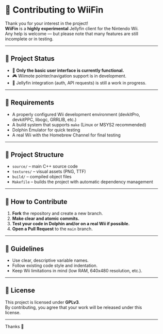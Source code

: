 # 🤝 Contributing to WiiFin

Thank you for your interest in the project!  
**WiiFin** is a **highly experimental** Jellyfin client for the Nintendo Wii.  
Any help is welcome — but please note that many features are still incomplete or in testing.

---

## 🚧 Project Status

- 🔬 **Only the basic user interface is currently functional.**
- 🎮 Wiimote pointer/navigation support is in development.
- 📡 Jellyfin integration (auth, API requests) is still a work in progress.

---

## 🧰 Requirements

- A properly configured Wii development environment (devkitPro, devkitPPC, libogc, GRRLIB, etc.)
- A build system that supports `make` (Linux or MSYS2 recommended)
- Dolphin Emulator for quick testing
- A real Wii with the Homebrew Channel for final testing

---

## 📁 Project Structure

- `source/` – main C++ source code
- `textures/` – visual assets (PNG, TTF)
- `build/` – compiled object files
- `Makefile` – builds the project with automatic dependency management

---

## 🧪 How to Contribute

1. **Fork** the repository and create a new branch.
2. **Make clear and atomic commits.**
3. **Test your code in Dolphin and/or on a real Wii if possible.**
4. **Open a Pull Request** to the `main` branch.

---

## 🧭 Guidelines

- Use clear, descriptive variable names.
- Follow existing code style and indentation.
- Keep Wii limitations in mind (low RAM, 640x480 resolution, etc.).

---

## 📝 License

This project is licensed under **GPLv3**.  
By contributing, you agree that your work will be released under this license.

---

Thanks 🙌
